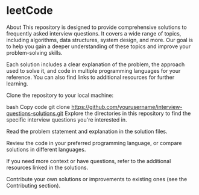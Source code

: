 # leetCode
About
This repository is designed to provide comprehensive solutions to frequently asked interview questions. It covers a wide range of topics, including algorithms, data structures, system design, and more. Our goal is to help you gain a deeper understanding of these topics and improve your problem-solving skills.

Each solution includes a clear explanation of the problem, the approach used to solve it, and code in multiple programming languages for your reference. You can also find links to additional resources for further learning.


Clone the repository to your local machine:

bash
Copy code
git clone https://github.com/yourusername/interview-questions-solutions.git
Explore the directories in this repository to find the specific interview questions you're interested in.

Read the problem statement and explanation in the solution files.

Review the code in your preferred programming language, or compare solutions in different languages.

If you need more context or have questions, refer to the additional resources linked in the solutions.

Contribute your own solutions or improvements to existing ones (see the Contributing section).
